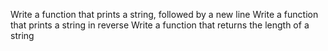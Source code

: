 Write a function that prints a string, followed by a new line
Write a function that prints a string in reverse
Write a function that returns the length of a string
